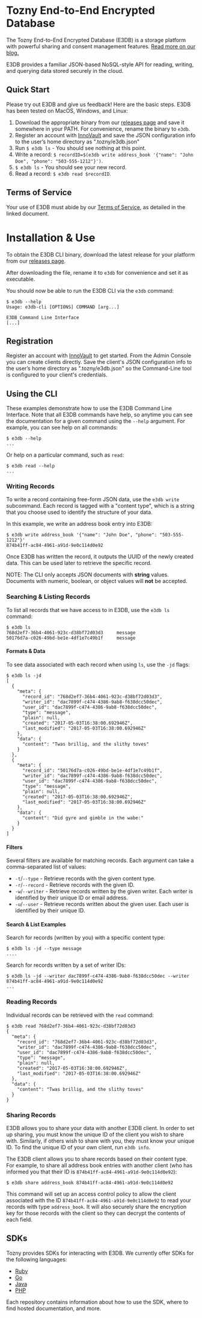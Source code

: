 # Tozny End-to-End Encrypted Database

The Tozny End-to-End Encrypted Database (E3DB) is a storage platform
with powerful sharing and consent management features.
[Read more on our blog.](https://tozny.com/blog/announcing-project-e3db-the-end-to-end-encrypted-database/)

E3DB provides a familiar JSON-based NoSQL-style API for reading, writing,
and querying data stored securely in the cloud.

## Quick Start

Please try out E3DB and give us feedback! Here are the basic steps.
E3DB has been tested on MacOS, Windows, and Linux:

 1. Download the appropriate binary from our
    [releases page](https://github.com/tozny/e3db-cli/releases) and save it
    somewhere in your PATH. For convenience, rename the binary to `e3db`.
 1. Register an account with [InnoVault](https://innovault.io) and save the
    JSON configuration info to the user’s home directory as ".tozny/e3db.json"
 1. Run `$ e3db ls` - You should see nothing at this point.
 1. Write a record: `$ recordID=$(e3db write address_book '{"name": "John Doe", "phone": "503-555-1212"}')`.
 1. `$ e3db ls` - You should see your new record.
 1. Read a record: `$ e3db read $recordID`.

## Terms of Service

Your use of E3DB must abide by our [Terms of Service](terms.pdf), as detailed in
the linked document.

# Installation & Use

To obtain the E3DB CLI binary, download the latest release for your platform
from our [releases page](https://github.com/tozny/e3db-cli/releases).

After downloading the file, rename it to `e3db` for convenience and
set it as executable.

You should now be able to run the E3DB CLI via the `e3db` command:

```
$ e3db --help
Usage: e3db-cli [OPTIONS] COMMAND [arg...]

E3DB Command Line Interface
[...]
```

## Registration

Register an account with [InnoVault](https://innovault.io) to get started. From
the Admin Console you can create clients directly. Save the client's JSON
configuration info to the user’s home directory as ".tozny/e3db.json" so the
Command-Line tool is configured to your client's credentials.

## Using the CLI

These examples demonstrate how to use the E3DB Command Line
Interface. Note that all E3DB commands have help, so anytime you can see
the documentation for a given command using the `--help` argument. For
example, you can see help on all commands:

```
$ e3db --help
...
```

Or help on a particular command, such as `read`:

```
$ e3db read --help
...
```

### Writing Records

To write a record containing free-form JSON data, use the
`e3db write` subcommand. Each record is tagged with a "content
type", which is a string that you choose used to identify the
structure of your data.

In this example, we write an address book entry into E3DB:

```
$ e3db write address_book '{"name": "John Doe", "phone": "503-555-1212"}'
874b41ff-ac84-4961-a91d-9e0c114d0e92
```

Once E3DB has written the record, it outputs the UUID of the newly
created data. This can be used later to retrieve the specific record.

NOTE: The CLI only accepts JSON documents with **string** values. Documents
with numeric, boolean, or object values will **not** be accepted.

### Searching & Listing Records

To list all records that we have access to in E3DB, use the
`e3db ls` command:

```
$ e3db ls
768d2ef7-36b4-4061-923c-d38bf72d03d3     message
50176d7a-c026-49bd-be1e-4df1e7c49b1f     message
```

#### Formats & Data

To see data associated with each record when using `ls`, use the `-jd` flags:

```
$ e3db ls -jd
[
  {
    "meta": {
      "record_id": "768d2ef7-36b4-4061-923c-d38bf72d03d3",
      "writer_id": "dac7899f-c474-4386-9ab8-f638dcc50dec",
      "user_id": "dac7899f-c474-4386-9ab8-f638dcc50dec",
      "type": "message",
      "plain": null,
      "created": "2017-05-03T16:38:00.692946Z",
      "last_modified": "2017-05-03T16:38:00.692946Z"
    },
    "data": {
      "content": "Twas brillig, and the slithy toves"
    }
  },
  {
    "meta": {
      "record_id": "50176d7a-c026-49bd-be1e-4df1e7c49b1f",
      "writer_id": "dac7899f-c474-4386-9ab8-f638dcc50dec",
      "user_id": "dac7899f-c474-4386-9ab8-f638dcc50dec",
      "type": "message",
      "plain": null,
      "created": "2017-05-03T16:38:00.692946Z",
      "last_modified": "2017-05-03T16:38:00.692946Z"
    },
    "data": {
      "content": "Did gyre and gimble in the wabe:"
    }
  }
]
```

#### Filters

Several filters are available for matching records. Each argument can take a comma-separated list of values:

- `-t`/`--type` - Retrieve records with the given content type.
- `-r`/`--record` - Retrieve records with the given ID.
- `-w`/`--writer` - Retrieve records written by the given writer. Each writer is identified by their unique ID or email address.
- `-u`/`--user` - Retrieve records written about the given user. Each user is identified by their unique ID.

#### Search & List Examples

Search for records (written by you) with a specific content type:

```
$ e3db ls -jd --type message
....
```

Search for records written by a set of writer IDs:

```
$ e3db ls -jd --writer dac7899f-c474-4386-9ab8-f638dcc50dec --writer 874b41ff-ac84-4961-a91d-9e0c114d0e92
...
```

### Reading Records

Individual records can be retrieved with the `read` command:

```
$ e3db read 768d2ef7-36b4-4061-923c-d38bf72d03d3
{
  "meta": {
    "record_id": "768d2ef7-36b4-4061-923c-d38bf72d03d3",
    "writer_id": "dac7899f-c474-4386-9ab8-f638dcc50dec",
    "user_id": "dac7899f-c474-4386-9ab8-f638dcc50dec",
    "type": "message",
    "plain": null,
    "created": "2017-05-03T16:38:00.692946Z",
    "last_modified": "2017-05-03T16:38:00.692946Z"
  },
  "data": {
    "content": "Twas brillig, and the slithy toves"
  }
}
```

### Sharing Records

E3DB allows you to share your data with another E3DB client. In order
to set up sharing, you must know the unique ID of the client you wish to share
with. Similarly, if others wish to share with you, they must know your unique
ID. To find the unique ID of your own client, run `e3db info`.

The E3DB client allows you to share records based on their content
type. For example, to share all address book entries with another
client (who has informed you that their ID is
`874b41ff-ac84-4961-a91d-9e0c114d0e92`):

```
$ e3db share address_book 874b41ff-ac84-4961-a91d-9e0c114d0e92
```

This command will set up an access control policy to allow the
client associated with the ID `874b41ff-ac84-4961-a91d-9e0c114d0e92`
to read your records with type `address_book`. It will also
securely share the encryption key for those records with the
client so they can decrypt the contents of each field.

## SDKs

Tozny provides SDKs for interacting with E3DB. We currently offer SDKs for the following languages:

- [Ruby](http://github.com/tozny/e3db-ruby)
- [Go](http://github.com/tozny/e3db-go)
- [Java](http://github.com/tozny/e3db-java)
- [PHP](http://github.com/tozny/e3db-php)

Each repository contains information about how to use the SDK,
where to find hosted documentation, and more.